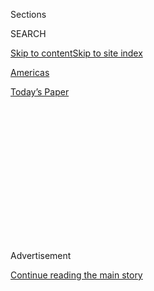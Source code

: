<div id="app">

<div>

<div>

<div>

<div class="NYTAppHideMasthead css-1q2w90k e1suatyy0">

<div class="section css-ui9rw0 e1suatyy2">

<div class="css-eph4ug er09x8g0">

<div class="css-6n7j50">

</div>

<span class="css-1dv1kvn">Sections</span>

<div class="css-10488qs">

<span class="css-1dv1kvn">SEARCH</span>

</div>

[Skip to content](#site-content)[Skip to site
index](#site-index)

</div>

<div id="masthead-section-label" class="css-1wr3we4 eaxe0e00">

[Americas](https://www.nytimes.com/section/world/americas)

</div>

<div class="css-10698na e1huz5gh0">

</div>

</div>

<div id="masthead-bar-one" class="section hasLinks css-15hmgas e1csuq9d3">

<div class="css-uqyvli e1csuq9d0">

</div>

<div class="css-1uqjmks e1csuq9d1">

</div>

<div class="css-9e9ivx">

[](https://myaccount.nytimes.com/auth/login?response_type=cookie&client_id=vi)

</div>

<div class="css-1bvtpon e1csuq9d2">

[Today’s
Paper](https://www.nytimes.com/section/todayspaper)

</div>

</div>

</div>

</div>

<div data-aria-hidden="false">

<div id="site-content" data-role="main">

<div>

<div class="css-1aor85t" style="opacity:0.000000001;z-index:-1;visibility:hidden">

<div class="css-1hqnpie">

<div class="css-epjblv">

<span class="css-17xtcya">[Americas](/section/world/americas)</span><span class="css-x15j1o">|</span><span class="css-fwqvlz">Facing
Trump, Mexicans Think the Unthinkable: Leaving
Nafta</span>

</div>

<div class="css-k008qs">

<div class="css-1iwv8en">

<span class="css-18z7m18"></span>

<div>

</div>

</div>

<span class="css-1n6z4y">https://nyti.ms/2kpSBN4</span>

<div class="css-1705lsu">

<div class="css-4xjgmj">

<div class="css-4skfbu" data-role="toolbar" data-aria-label="Social Media Share buttons, Save button, and Comments Panel with current comment count" data-testid="share-tools">

  - 
  - 
  - 
  - 
    
    <div class="css-6n7j50">
    
    </div>

  - 

</div>

</div>

</div>

</div>

</div>

</div>

<div class="css-13pd83m">

</div>

<div id="top-wrapper" class="css-1sy8kpn">

<div id="top-slug" class="css-l9onyx">

Advertisement

</div>

[Continue reading the main
story](#after-top)

<div class="ad top-wrapper" style="text-align:center;height:100%;display:block;min-height:250px">

<div id="top" class="place-ad" data-position="top" data-size-key="top">

</div>

</div>

<div id="after-top">

</div>

</div>

<div id="sponsor-wrapper" class="css-1hyfx7x">

<div id="sponsor-slug" class="css-19vbshk">

Supported by

</div>

[Continue reading the main
story](#after-sponsor)

<div id="sponsor" class="ad sponsor-wrapper" style="text-align:center;height:100%;display:block">

</div>

<div id="after-sponsor">

</div>

</div>

<div class="css-1vkm6nb ehdk2mb0">

# Facing Trump, Mexicans Think the Unthinkable: Leaving Nafta

</div>

<div class="css-79elbk" data-testid="photoviewer-wrapper">

<div class="css-z3e15g" data-testid="photoviewer-wrapper-hidden">

</div>

<div class="css-1a48zt4 ehw59r15" data-testid="photoviewer-children">

![<span class="css-16f3y1r e13ogyst0" data-aria-hidden="true">Cargo
trucks in Laredo, Tex., on Mexico’s border. About $1.4 billion in goods
go back and forth over the border daily.
</span><span class="css-cnj6d5 e1z0qqy90" itemprop="copyrightHolder"><span class="css-1ly73wi e1tej78p0">Credit...</span><span><span>Eric
Gay/Associated
Press</span></span></span>](https://static01.nyt.com/images/2017/01/25/us/25MEXICO1/25MEXICO1-articleInline.jpg?quality=75&auto=webp&disable=upscale)

</div>

</div>

<div class="css-xt80pu e12qa4dv0">

<div class="css-18e8msd">

<div class="css-vp77d3 epjyd6m0">

<div class="css-1baulvz">

By [<span class="css-1baulvz last-byline" itemprop="name">Elisabeth
Malkin</span>](https://www.nytimes.com/by/elisabeth-malkin)

</div>

</div>

  - Jan. 24,
    2017

  - 
    
    <div class="css-4xjgmj">
    
    <div class="css-d8bdto" data-role="toolbar" data-aria-label="Social Media Share buttons, Save button, and Comments Panel with current comment count" data-testid="share-tools">
    
      - 
      - 
      - 
      - 
        
        <div class="css-6n7j50">
        
        </div>
    
      - 
    
    </div>
    
    </div>

</div>

</div>

<div class="section meteredContent css-1r7ky0e" name="articleBody" itemprop="articleBody">

<div class="css-1fanzo5 StoryBodyCompanionColumn">

<div class="css-53u6y8">

MEXICO CITY — Not long ago, any suggestion that Mexico might walk away
from the North American Free Trade Agreement would have been met with
utter disbelief.

That was [before Donald J. Trump was
elected](https://www.nytimes.com/2016/11/10/world/americas/mexico-donald-trump-peso.html)
president of the United States.

Free trade is a mantra of Mexico’s political elite, [the
core](https://www.nytimes.com/2017/01/04/world/americas/mexico-donald-trump-nafta.html)
of the country’s development strategy.

But now that Mr. Trump has said he wants to renegotiate Nafta, a growing
number of Mexican officials and businesspeople are asking what price is
worth paying to stay in it. Many of them are concluding that Mexico
could have more to lose from years of haggling and [economic
uncertainty](https://www.nytimes.com/2016/11/27/world/americas/mexico-oil-pemex-donald-trump.html)
than from simply opting out.

“There could be no other option,” Mexico’s economy minister, Ildefonso
Guajardo, said on Tuesday in a televised interview. “If we go for
something that is less than what we have, well, then there is no sense
in staying.”

</div>

</div>

<div class="css-1fanzo5 StoryBodyCompanionColumn">

<div class="css-53u6y8">

About $1.4 billion in goods go back and forth across the Mexico-United
States border every day. The United States buys almost 80 percent of
Mexico’s exports, and [Mexico is the second-largest
market](https://www.census.gov/foreign-trade/statistics/highlights/top/top1611yr.html)
in the world for American goods.

Exactly how Mr. Trump’s government is proposing to renegotiate that flow
is still unclear. The Mexican government says that Mr. Guajardo and
Mexico’s foreign minister, Luis Videgaray, expect to get a first look
when they arrive in Washington on Wednesday for two days of talks with
officials in the Trump administration.

Mexico’s president, Enrique Peña Nieto, is then scheduled to meet Mr.
Trump on Jan 31.

The Mexican government’s talk of walking away from Nafta if the Trump
administration demands terms that are too tough could be strategic
bluster, a tactic to begin the discussions on stronger footing.

To drive home Mexico’s importance to the United States, the Mexicans
also intend to raise many other issues that [bind the
countries](https://www.nytimes.com/2017/01/23/world/americas/trump-pena-nieto-mexico-meeting.html)
together, including migration, border security and drug trafficking.

The United States depends on Mexico to fight drug cartels and stop
migrants from Central America and other regions who are trying to reach
the United States. On Wednesday, Mr. Trump is expected to sign an
executive order [to build a
wall](https://www.nytimes.com/2017/01/24/us/politics/wall-border-trump.html?ribbon-ad-idx=3&rref=homepage&module=Ribbon&version=origin&region=Header&action=click&contentCollection=Home%20Page&pgtype=article)
on the border.

</div>

</div>

<div class="css-1fanzo5 StoryBodyCompanionColumn">

<div class="css-53u6y8">

Mr. Peña Nieto’s government is trying to present “a package deal” to the
Trump administration, in a tacit warning that the proposed wall would be
an inadequate replacement for Mexico’s help on migration and security.

The message Mexico hopes to deliver is that “if you build your wall, the
wall will have to substitute everything that we used to do,” said Jorge
Castañeda, a former Mexican foreign minister.

And by tying trade to security, Mexico will also be able to buy time in
negotiations, contended Rafael Fernández de Castro, an adviser to former
President Felipe Calderón.

More time could allow businesses in the United States that depend on
Nafta, along with states like Texas that send billions of dollars in
exports to Mexico, to make their own case for preserving the agreement.

But the suggestion that ardent free traders in Mexico are even
entertaining the idea of leaving Nafta is [evidence of the
turmoil](https://www.nytimes.com/2016/11/10/world/americas/mexico-donald-trump-peso.html)
Mr. Trump’s election has created south of the border.

During the election campaign, Mr. Trump called Nafta “the single worst
trade deal ever approved in this country” and promised to renegotiate it
or pull the United States out of it. He has threatened to impose a
“border tax” on companies that move factories to other countries and
send their products back to the United States.

</div>

</div>

<div class="css-1fanzo5 StoryBodyCompanionColumn">

<div class="css-53u6y8">

Mr. Trump built his campaign on a promise to return manufacturing from
lower-wage countries like Mexico to the depressed towns of America’s
Rust Belt. Since the election, his warnings have already had [a
paralyzing effect in
Mexico](https://www.nytimes.com/2017/01/05/world/americas/mexico-pena-nieto-trump-turmoil-gasoline.html).

</div>

</div>

<div class="css-79elbk" data-testid="photoviewer-wrapper">

<div class="css-z3e15g" data-testid="photoviewer-wrapper-hidden">

</div>

<div class="css-1a48zt4 ehw59r15" data-testid="photoviewer-children">

![<span class="css-16f3y1r e13ogyst0" data-aria-hidden="true">President
Enrique Peña Nieto of Mexico has said trade among his country, the
United States and Canada “must be free of any tariff or
quota.”</span><span class="css-cnj6d5 e1z0qqy90" itemprop="copyrightHolder"><span class="css-1ly73wi e1tej78p0">Credit...</span><span>Edgard
Garrido/Reuters</span></span>](https://static01.nyt.com/images/2017/01/25/us/25MEXICO2/25MEXICO2-articleInline.jpg?quality=75&auto=webp&disable=upscale)

</div>

</div>

<div class="css-1fanzo5 StoryBodyCompanionColumn">

<div class="css-53u6y8">

The peso has sunk to record lows. The [Ford Motor Company has
canceled](https://www.nytimes.com/2017/01/03/business/ford-general-motors-trump.html)
a $1.6 billion factory, and General Motors has announced it will send
some auto parts work back to the United States. Uncertainty is sure to
stall future foreign direct investment.

So far, Mr. Peña Nieto has offered a ringing affirmation of Mexico’s
commitment to free trade.

“We must preserve free trade among Canada, the United States and
Mexico,” he said Monday, laying out Mexico’s foreign policy in the
face of the Trump policy. “Trade among the three countries must be free
of any tariff or quota.”

But the emerging belief that no Nafta may be preferable to years of
fractious negotiations came into the open during a discussion this month
at the elite university that is the brain trust of Mexico’s free trade
gospel.

Many of Mexico’s government ministers have studied or taught at the
university, the Autonomous Technological Institute of Mexico, or ITAM,
and some of those who were the architects of Nafta were on hand to hear
the rector, Arturo Fernández, say the unthinkable.

“It would be, perhaps, preferable to leave Nafta aside rather than a
long process of negotiation and tension,” Mr. Fernández said.

Mr. Castañeda, the former foreign minister, who [proposed in
November](https://www.nytimes.com/2016/11/22/opinion/mexico-can-stand-up-to-trump.html)
that Mexico should consider leaving Nafta if Washington demanded a
full-blown renegotiation, said that policy makers had come around to the
idea that “they have a choice between a terrible Plan A and a terrible
Plan B.”

</div>

</div>

<div class="css-1fanzo5 StoryBodyCompanionColumn">

<div class="css-53u6y8">

Many businesspeople have made peace with that idea.

“We have our own principles that we have to defend,” said Juan Pablo
Castañón, the president of Mexico’s Business Coordinating Council, a
coalition of business groups.

“If there aren’t the right conditions, then we have to contemplate the
possibility of not staying within the treaty and working with
international rules instead.”

Without Nafta, trade between Mexico and the United States would be
governed by World Trade Organization rules, Mexican trade experts say.
Tariffs for imports of Mexican goods into the United States would
probably rise to an average of about 3 percent, an increase that experts
say is not enough to deter trade.

“It will not be the end of the world,” said Mr. Fernández de Castro, the
former adviser. Knowing this, he said, means that “Mexico can negotiate
standing up.”

Not everybody is convinced that the government is prepared to walk away
from the table.

“In reality, up to now this is a negotiating tactic and not a position
that they intend to take to its final consequences,” said Carlos
Heredia, a professor at CIDE, a Mexico City university. “Maybe I am
mistaken.”

Without much besides Mr. Trump’s statements to go on, Mexicans have
tried to parse the [Senate testimony last week of Wilbur L. Ross
Jr.](https://www.nytimes.com/2017/01/18/us/politics/wilbur-ross-commerce-secretary-trump-trade-nafta.html),
Mr. Trump’s nominee to lead the Commerce Department, to understand what
Washington’s opening position may be.

Luis de la Calle, a former Mexican trade negotiator, said renegotiation
may be limited to several technical issues, including the complex rules
allowing products like cars and electronics — which contain parts from
all over the world — to move duty-free through North America.

</div>

</div>

<div class="css-1fanzo5 StoryBodyCompanionColumn">

<div class="css-53u6y8">

“We need to try and keep emotions out of the negotiations,” he said.

Even with the barrage of Twitter messages and statements against Nafta
from Mr. Trump, Mexico may have leverage in any renegotiation because it
is such an important customer for American goods.

“On the trade side, we understand what Trump says, but on the other
hand, we have cards to play because we’re the second-largest market,”
said Andrés Rozental, a former deputy foreign minister. “We can find
much of what we buy from the U.S. elsewhere.”

Mr. de la Calle argued that Mexico will become the largest market for
American exports within five years, surpassing Canada. “The structural
reasons for integration won’t change,” he said.

“We Mexicans have patience; we take the long view.”

</div>

</div>

</div>

<div>

</div>

<div>

</div>

<div>

</div>

<div>

<div id="bottom-wrapper" class="css-1ede5it">

<div id="bottom-slug" class="css-l9onyx">

Advertisement

</div>

[Continue reading the main
story](#after-bottom)

<div id="bottom" class="ad bottom-wrapper" style="text-align:center;height:100%;display:block;min-height:90px">

</div>

<div id="after-bottom">

</div>

</div>

</div>

</div>

</div>

## Site Index

<div>

</div>

## Site Information Navigation

  - [© <span>2020</span> <span>The New York Times
    Company</span>](https://help.nytimes.com/hc/en-us/articles/115014792127-Copyright-notice)

<!-- end list -->

  - [NYTCo](https://www.nytco.com/)
  - [Contact
    Us](https://help.nytimes.com/hc/en-us/articles/115015385887-Contact-Us)
  - [Work with us](https://www.nytco.com/careers/)
  - [Advertise](https://nytmediakit.com/)
  - [T Brand Studio](http://www.tbrandstudio.com/)
  - [Your Ad
    Choices](https://www.nytimes.com/privacy/cookie-policy#how-do-i-manage-trackers)
  - [Privacy](https://www.nytimes.com/privacy)
  - [Terms of
    Service](https://help.nytimes.com/hc/en-us/articles/115014893428-Terms-of-service)
  - [Terms of
    Sale](https://help.nytimes.com/hc/en-us/articles/115014893968-Terms-of-sale)
  - [Site
    Map](https://spiderbites.nytimes.com)
  - [Help](https://help.nytimes.com/hc/en-us)
  - [Subscriptions](https://www.nytimes.com/subscription?campaignId=37WXW)

</div>

</div>

</div>

</div>
